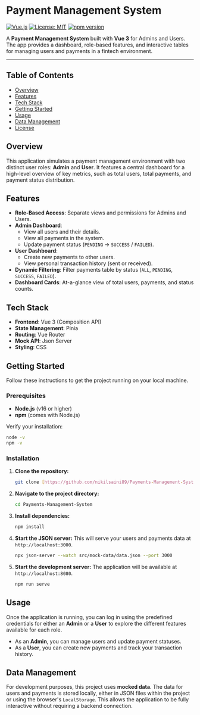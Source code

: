# Payment Management System

[![Vue.js](https://img.shields.io/badge/Vue.js-3-4FC08D?style=for-the-badge&logo=vue.js)](https://vuejs.org/)
[![License: MIT](https://img.shields.io/badge/License-MIT-yellow.svg?style=for-the-badge)](https://opensource.org/licenses/MIT)
[![npm version](https://img.shields.io/npm/v/npm.svg?style=for-the-badge)](https://www.npmjs.com/get-npm)

A **Payment Management System** built with **Vue 3** for Admins and Users. The app provides a dashboard, role-based features, and interactive tables for managing users and payments in a fintech environment.

---

## Table of Contents

- [Overview](#overview)
- [Features](#features)
- [Tech Stack](#tech-stack)
- [Getting Started](#getting-started)
- [Usage](#usage)
- [Data Management](#data-management)
- [License](#license)

## Overview

This application simulates a payment management environment with two distinct user roles: **Admin** and **User**. It features a central dashboard for a high-level overview of key metrics, such as total users, total payments, and payment status distribution.

## Features

-   **Role-Based Access**: Separate views and permissions for Admins and Users.
-   **Admin Dashboard**:
    -   View all users and their details.
    -   View all payments in the system.
    -   Update payment status (`PENDING` → `SUCCESS` / `FAILED`).
-   **User Dashboard**:
    -   Create new payments to other users.
    -   View personal transaction history (sent or received).
-   **Dynamic Filtering**: Filter payments table by status (`ALL`, `PENDING`, `SUCCESS`, `FAILED`).
-   **Dashboard Cards**: At-a-glance view of total users, payments, and status counts.

## Tech Stack

-   **Frontend**: Vue 3 (Composition API)
-   **State Management**: Pinia
-   **Routing**: Vue Router
-   **Mock API**: Json Server
-   **Styling**: CSS

## Getting Started

Follow these instructions to get the project running on your local machine.

### Prerequisites

-   **Node.js** (v16 or higher)
-   **npm** (comes with Node.js)

Verify your installation:
```bash
node -v
npm -v
````

### Installation

1.  **Clone the repository:**

    ```bash
    git clone [https://github.com/nikilsaini89/Payments-Management-System.git](https://github.com/nikilsaini89/Payments-Management-System.git)
    ```

2.  **Navigate to the project directory:**

    ```bash
    cd Payments-Management-System
    ```

3.  **Install dependencies:**

    ```bash
    npm install
    ```

4.  **Start the JSON server:**
    This will serve your users and payments data at `http://localhost:3000`.

    ```bash
    npx json-server --watch src/mock-data/data.json --port 3000

    ```

5.  **Start the development server:**
    The application will be available at `http://localhost:8080`.

    ```bash
    npm run serve
    ```

## Usage

Once the application is running, you can log in using the predefined credentials for either an **Admin** or a **User** to explore the different features available for each role.

  - As an **Admin**, you can manage users and update payment statuses.
  - As a **User**, you can create new payments and track your transaction history.

## Data Management

For development purposes, this project uses **mocked data**. The data for users and payments is stored locally, either in JSON files within the project or using the browser's `LocalStorage`. This allows the application to be fully interactive without requiring a backend connection.